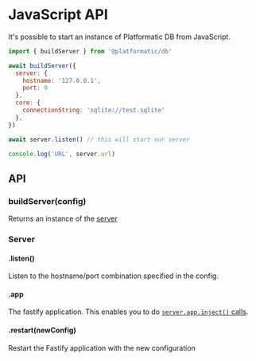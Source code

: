 # JavaScript API

It's possible to start an instance of Platformatic DB from JavaScript.

```js
import { buildServer } from '@platformatic/db'

await buildServer({
  server: {
    hostname: '127.0.0.1',
    port: 0
  },
  core: {
    connectionString: 'sqlite://test.sqlite'
  },
})

await server.listen() // this will start our server

console.log('URL', server.url)
```

## API

### buildServer(config)

Returns an instance of the [server](#Server)

### Server

#### .listen()

Listen to the hostname/port combination specified in the config.

#### .app

The fastify application.
This enables you to do [`server.app.inject()` calls](https://www.fastify.io/docs/latest/Guides/Testing/#benefits-of-using-fastifyinject).

#### .restart(newConfig)

Restart the Fastify application with the new configuration
